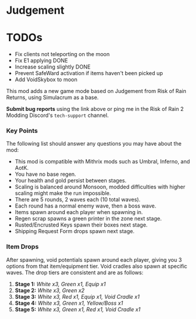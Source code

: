 # Judgement

# TODOs
- Fix clients not teleporting on the moon
- Fix E1 applying DONE
- Increase scaling slightly DONE
- Prevent SafeWard activation if items haven't been picked up
- Add VoidSkybox to moon

This mod adds a new game mode based on Judgement from Risk of Rain Returns, using Simulacrum as a base. 

**Submit bug reports** using the link above or ping me in the Risk of Rain 2 Modding Discord's `tech-support` channel.

### Key Points

The following list should answer any questions you may have about the mod:

- This mod is compatible with Mithrix mods such as Umbral, Inferno, and AotK.
- You have no base regen.
- Your health and gold persist between stages. 
- Scaling is balanced around Monsoon, modded difficulties with higher scaling might make the run impossible.
- There are 5 rounds, 2 waves each (10 total waves).
- Each round has a normal enemy wave, then a boss wave.
- Items spawn around each player when spawning in.
- Regen scrap spawns a green printer in the zone next stage.
- Rusted/Encrusted Keys spawn their boxes next stage.
- Shipping Request Form drops spawn next stage.

### Item Drops

After spawning, void potentials spawn around each player, giving you 3 options from that item/equipment tier. Void cradles also spawn at specific waves. The drop tiers are consistent and are as follows:

1. **Stage 1:** *White x3, Green x1, Equip x1*
2. **Stage 2:** *White x3, Green x2*
3. **Stage 3:** *White x3, Red x1, Equip x1, Void Cradle x1*
4. **Stage 4:** *White x3, Green x1, Yellow/Boss x1*
5. **Stage 5:** *White x3, Green x1, Red x1, Void Cradle x1*
